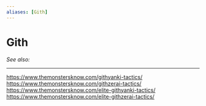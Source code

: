```yaml
---
aliases: [Gith]
---
```

# Gith
*See also:* 
___
https://www.themonstersknow.com/githyanki-tactics/
https://www.themonstersknow.com/githzerai-tactics/
https://www.themonstersknow.com/elite-githyanki-tactics/
https://www.themonstersknow.com/elite-githzerai-tactics/